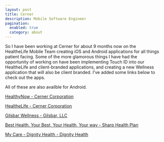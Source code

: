 ```yaml
---
layout: post
title: Cerner
description: Mobile Software Engineer
pagination:
  enabled: true
  category: about
---
```


So I have been working at Cerner for about 9 months now on the HealtheLife Mobile Team creating iOS and Android applications for all things patient facing. Some of the more glamorous things I have had the opportunity of working on have been implementing Touch ID into our HealtheLife and client-branded applications, and creating a new Wellness application that will also be client branded. I've added some links below to check out the apps.

All of these are also availble for Android.

<a href="https://itunes.apple.com/us/app/healthynow/id570259215?mt=8">HealthyNow - Cerner Corporation</a>

<a href="https://itunes.apple.com/us/app/healthelife/id912509516?mt=8">HealtheLife - Cerner Corporation</a>

<a href="https://itunes.apple.com/us/app/gilsbar-wellness/id1193285954?mt=8">Gilsbar Wellness - Gilsbar, LLC</a>

<a href="https://itunes.apple.com/us/app/best-health-your-best-your-health-your-way/id1196053524?mt=8">Best Health. Your Best, Your Health, Your way - Sharp Health Plan</a>

<a href="https://itunes.apple.com/us/app/my-care-dignity-health/id1167230622?mt=8">My Care - Dignity Health - Dignity Health</a>
